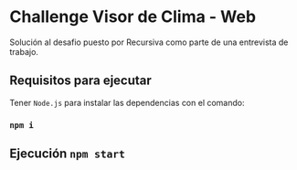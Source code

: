 # Challenge Visor de Clima - Web

Solución al desafio puesto por Recursiva como parte de una entrevista de trabajo.

## Requisitos para ejecutar

Tener `Node.js` para instalar las dependencias con el comando:
### `npm i`

## Ejecución `npm start`
